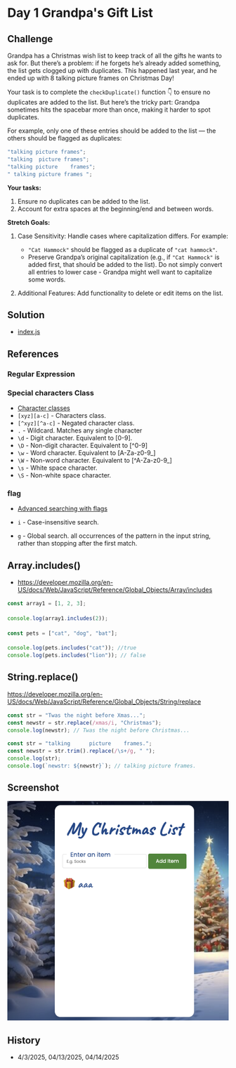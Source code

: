 # Day 1 Grandpa's Gift List

## Challenge

Grandpa has a Christmas wish list to keep track of all the gifts he wants to ask for. But there’s a problem: if he forgets he’s already added something, the list gets clogged up with duplicates. This happened last year, and he ended up with 8 talking picture frames on Christmas Day!

Your task is to complete the `checkDuplicate()` function 👇 to ensure no duplicates are added to the list. But here’s the tricky part: Grandpa sometimes hits the spacebar more than once, making it harder to spot duplicates.

For example, only one of these entries should be added to the list — the others should be flagged as duplicates:

```js
"talking picture frames";
"talking  picture frames";
"talking picture    frames";
" talking picture frames ";
```

**Your tasks:**

1. Ensure no duplicates can be added to the list.
2. Account for extra spaces at the beginning/end and between words.

**Stretch Goals:**

1. Case Sensitivity: Handle cases where capitalization differs. For example:

   - `"Cat Hammock"` should be flagged as a duplicate of `"cat hammock"`.
   - Preserve Grandpa’s original capitalization (e.g., if `"Cat Hammock"` is added first, that should be added to the list). Do not simply convert all entries to lower case - Grandpa might well want to capitalize some words.

2. Additional Features: Add functionality to delete or edit items on the list.

## Solution

- [index.js](./index.js)

## References

### Regular Expression

### Special characters Class

- [Character classes](https://developer.mozilla.org/en-US/docs/Web/JavaScript/Guide/Regular_expressions/Character_classes)
- `[xyz][a-c]` - Characters class.
- `[^xyz][^a-c]` - Negated character class.
- `.` - Wildcard. Matches any single character
- `\d` - Digit character. Equivalent to [0-9].
- `\D` - Non-digit character. Equivalent to [^0-9]
- `\w` - Word character. Equivalent to [A-Za-z0-9_]
- `\W` - Non-word character. Equivalent to [^A-Za-z0-9_]
- `\s` - White space character.
- `\S` - Non-white space character.

### flag

- [Advanced searching with flags](https://developer.mozilla.org/en-US/docs/Web/JavaScript/Guide/Regular_expressions#advanced_searching_with_flags)

- `i` - Case-insensitive search.
- `g` - Global search. all occurrences of the pattern in the input string, rather than stopping after the first match.

## Array.includes()

- https://developer.mozilla.org/en-US/docs/Web/JavaScript/Reference/Global_Objects/Array/includes

```js
const array1 = [1, 2, 3];

console.log(array1.includes(2));

const pets = ["cat", "dog", "bat"];

console.log(pets.includes("cat")); //true
console.log(pets.includes("lion")); // false
```

## String.replace()

https://developer.mozilla.org/en-US/docs/Web/JavaScript/Reference/Global_Objects/String/replace

```js
const str = "Twas the night before Xmas...";
const newstr = str.replace(/xmas/i, "Christmas");
console.log(newstr); // Twas the night before Christmas...
```

```js
const str = "talking      picture    frames.";
const newstr = str.trim().replace(/\s+/g, " ");
console.log(str);
console.log(`newstr: ${newstr}`); // talking picture frames.
```

## Screenshot

![](./screenshot.png)

## History

- 4/3/2025, 04/13/2025, 04/14/2025
